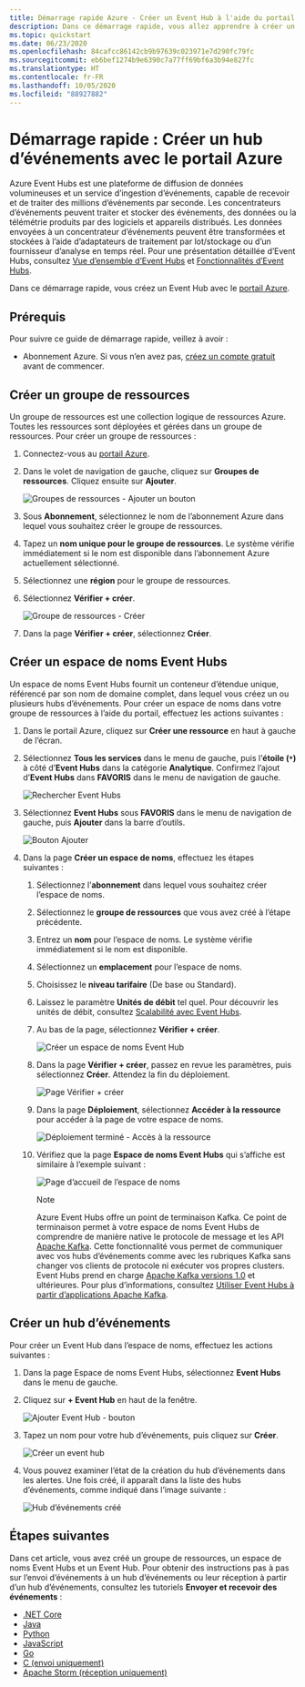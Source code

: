 ```yaml
---
title: Démarrage rapide Azure - Créer un Event Hub à l'aide du portail Azure
description: Dans ce démarrage rapide, vous allez apprendre à créer un Event Hub Azure à l’aide du portail Azure et à envoyer et recevoir des événements à l’aide du Kit de développement .NET Standard.
ms.topic: quickstart
ms.date: 06/23/2020
ms.openlocfilehash: 84cafcc86142cb9b97639c023971e7d290fc79fc
ms.sourcegitcommit: eb6bef1274b9e6390c7a77ff69bf6a3b94e827fc
ms.translationtype: HT
ms.contentlocale: fr-FR
ms.lasthandoff: 10/05/2020
ms.locfileid: "88927882"
---
```

# <a name="quickstart-create-an-event-hub-using-azure-portal"></a>Démarrage rapide : Créer un hub d’événements avec le portail Azure
Azure Event Hubs est une plateforme de diffusion de données volumineuses et un service d’ingestion d’événements, capable de recevoir et de traiter des millions d’événements par seconde. Les concentrateurs d’événements peuvent traiter et stocker des événements, des données ou la télémétrie produits par des logiciels et appareils distribués. Les données envoyées à un concentrateur d’événements peuvent être transformées et stockées à l’aide d’adaptateurs de traitement par lot/stockage ou d’un fournisseur d’analyse en temps réel. Pour une présentation détaillée d’Event Hubs, consultez [Vue d’ensemble d’Event Hubs](event-hubs-about.md) et [Fonctionnalités d’Event Hubs](event-hubs-features.md).

Dans ce démarrage rapide, vous créez un Event Hub avec le [portail Azure](https://portal.azure.com).

## <a name="prerequisites"></a>Prérequis

Pour suivre ce guide de démarrage rapide, veillez à avoir :

- Abonnement Azure. Si vous n’en avez pas, [créez un compte gratuit](https://azure.microsoft.com/free/) avant de commencer.

## <a name="create-a-resource-group"></a>Créer un groupe de ressources

Un groupe de ressources est une collection logique de ressources Azure. Toutes les ressources sont déployées et gérées dans un groupe de ressources. Pour créer un groupe de ressources :

1. Connectez-vous au [portail Azure](https://portal.azure.com).
1. Dans le volet de navigation de gauche, cliquez sur **Groupes de ressources**. Cliquez ensuite sur **Ajouter**.

   ![Groupes de ressources - Ajouter un bouton](./media/event-hubs-quickstart-portal/resource-groups1.png)

1. Sous **Abonnement**, sélectionnez le nom de l’abonnement Azure dans lequel vous souhaitez créer le groupe de ressources.
1. Tapez un **nom unique pour le groupe de ressources**. Le système vérifie immédiatement si le nom est disponible dans l’abonnement Azure actuellement sélectionné.
1. Sélectionnez une **région** pour le groupe de ressources.
1. Sélectionnez **Vérifier + créer**.

   ![Groupe de ressources - Créer](./media/event-hubs-quickstart-portal/resource-groups2.png)
1. Dans la page **Vérifier + créer**, sélectionnez **Créer**. 

## <a name="create-an-event-hubs-namespace"></a>Créer un espace de noms Event Hubs

Un espace de noms Event Hubs fournit un conteneur d’étendue unique, référencé par son nom de domaine complet, dans lequel vous créez un ou plusieurs hubs d’événements. Pour créer un espace de noms dans votre groupe de ressources à l’aide du portail, effectuez les actions suivantes :

1. Dans le portail Azure, cliquez sur **Créer une ressource** en haut à gauche de l’écran.
1. Sélectionnez **Tous les services** dans le menu de gauche, puis l’**étoile (`*`)** à côté d’**Event Hubs** dans la catégorie **Analytique**. Confirmez l’ajout d’**Event Hubs** dans **FAVORIS** dans le menu de navigation de gauche. 
    
   ![Rechercher Event Hubs](./media/event-hubs-quickstart-portal/select-event-hubs-menu.png)
1. Sélectionnez **Event Hubs** sous **FAVORIS** dans le menu de navigation de gauche, puis **Ajouter** dans la barre d’outils.

   ![Bouton Ajouter](./media/event-hubs-quickstart-portal/event-hubs-add-toolbar.png)
1. Dans la page **Créer un espace de noms**, effectuez les étapes suivantes :  
   1. Sélectionnez l’**abonnement** dans lequel vous souhaitez créer l’espace de noms.  
   1. Sélectionnez le **groupe de ressources** que vous avez créé à l’étape précédente.   
   1. Entrez un **nom** pour l’espace de noms. Le système vérifie immédiatement si le nom est disponible.  
   1. Sélectionnez un **emplacement** pour l’espace de noms.      
   1. Choisissez le **niveau tarifaire** (De base ou Standard).    
   1. Laissez le paramètre **Unités de débit** tel quel. Pour découvrir les unités de débit, consultez [Scalabilité avec Event Hubs](event-hubs-scalability.md#throughput-units).  
   1. Au bas de la page, sélectionnez **Vérifier + créer**.
      
      ![Créer un espace de noms Event Hub](./media/event-hubs-quickstart-portal/create-event-hub1.png)
   1. Dans la page **Vérifier + créer**, passez en revue les paramètres, puis sélectionnez **Créer**. Attendez la fin du déploiement. 
      
      ![Page Vérifier + créer](./media/event-hubs-quickstart-portal/review-create.png)
      
   1. Dans la page **Déploiement**, sélectionnez **Accéder à la ressource** pour accéder à la page de votre espace de noms. 
      
      ![Déploiement terminé - Accès à la ressource](./media/event-hubs-quickstart-portal/deployment-complete.png)  
   1. Vérifiez que la page **Espace de noms Event Hubs** qui s’affiche est similaire à l’exemple suivant :   
      
      ![Page d’accueil de l’espace de noms](./media/event-hubs-quickstart-portal/namespace-home-page.png)       

      > [!NOTE]
      > Azure Event Hubs offre un point de terminaison Kafka. Ce point de terminaison permet à votre espace de noms Event Hubs de comprendre de manière native le protocole de message et les API [Apache Kafka](https://kafka.apache.org/intro). Cette fonctionnalité vous permet de communiquer avec vos hubs d’événements comme avec les rubriques Kafka sans changer vos clients de protocole ni exécuter vos propres clusters. Event Hubs prend en charge [Apache Kafka versions 1.0](https://kafka.apache.org/10/documentation.html) et ultérieures. Pour plus d’informations, consultez [Utiliser Event Hubs à partir d’applications Apache Kafka](event-hubs-for-kafka-ecosystem-overview.md).
    
## <a name="create-an-event-hub"></a>Créer un hub d’événements

Pour créer un Event Hub dans l’espace de noms, effectuez les actions suivantes :

1. Dans la page Espace de noms Event Hubs, sélectionnez **Event Hubs** dans le menu de gauche.
1. Cliquez sur **+ Event Hub** en haut de la fenêtre.
   
    ![Ajouter Event Hub - bouton](./media/event-hubs-quickstart-portal/create-event-hub4.png)
1. Tapez un nom pour votre hub d’événements, puis cliquez sur **Créer**.
   
    ![Créer un event hub](./media/event-hubs-quickstart-portal/create-event-hub5.png)
1. Vous pouvez examiner l’état de la création du hub d’événements dans les alertes. Une fois créé, il apparaît dans la liste des hubs d’événements, comme indiqué dans l’image suivante :

    ![Hub d’événements créé](./media/event-hubs-quickstart-portal/event-hub-created.png)

## <a name="next-steps"></a>Étapes suivantes

Dans cet article, vous avez créé un groupe de ressources, un espace de noms Event Hubs et un Event Hub. Pour obtenir des instructions pas à pas sur l’envoi d’événements à un hub d’événements ou leur réception à partir d’un hub d’événements, consultez les tutoriels **Envoyer et recevoir des événements** : 

- [.NET Core](event-hubs-dotnet-standard-getstarted-send.md)
- [Java](event-hubs-java-get-started-send.md)
- [Python](event-hubs-python-get-started-send.md)
- [JavaScript](event-hubs-node-get-started-send.md)
- [Go](event-hubs-go-get-started-send.md)
- [C (envoi uniquement)](event-hubs-c-getstarted-send.md)
- [Apache Storm (réception uniquement)](event-hubs-storm-getstarted-receive.md)


[Azure portal]: https://portal.azure.com/
[3]: ./media/event-hubs-quickstart-portal/sender1.png
[4]: ./media/event-hubs-quickstart-portal/receiver1.png
